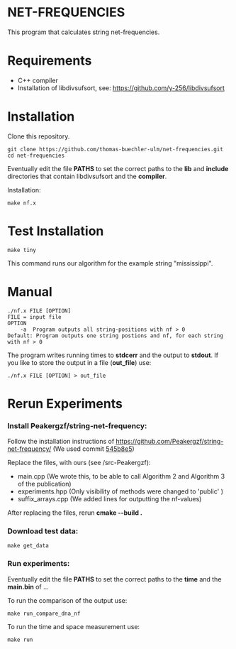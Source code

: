 # NET-FREQUENCIES 
This program that calculates string net-frequencies.

# Requirements
- C++ compiler
- Installation of libdivsufsort, see: https://github.com/y-256/libdivsufsort

# Installation
Clone this repository.
```
git clone https://github.com/thomas-buechler-ulm/net-frequencies.git
cd net-frequencies
```
Eventually edit the file **PATHS** to set the correct paths to the **lib** and **include** directories that contain libdivsufsort and the **compiler**.

Installation:
```
make nf.x
```

# Test Installation
```
make tiny
```
This command runs our algorithm for the example string "mississippi".


# Manual
```
./nf.x FILE [OPTION]
FILE = input file
OPTION
	-a	Program outputs all string-positions with nf > 0
Default: Program outputs one string postions and nf, for each string with nf > 0
```
The program writes running times to **stdcerr** and the output to **stdout**. If you like to store the output in a file (**out_file**) use:
```
./nf.x FILE [OPTION] > out_file
```

# Rerun Experiments
### Install Peakergzf/string-net-frequency:
Follow the installation instructions of https://github.com/Peakergzf/string-net-frequency/
(We used commit [545b8e5](https://github.com/Peakergzf/string-net-frequency/commit/545b8e59305c174ca5ba05cca9c3591715a5f2e7))

Replace the files, with ours (see /src-Peakergzf): 
- main.cpp (We wrote this, to be able to call Algorithm 2 and Algorithm 3 of the publication)
- experiments.hpp (Only visibility of methods were changed to 'public' )
- suffix_arrays.cpp (We added lines for outputting the nf-values)

After replacing the files, rerun **cmake --build .** 

### Download test data:
```
make get_data
```
### Run experiments:
Eventually edit the file **PATHS** to set the correct paths to the **time** and the **main.bin** of ... 

To run the comparison of the output use:
```
make run_compare_dna_nf
```
To run the time and space measurement use:
```
make run
```

